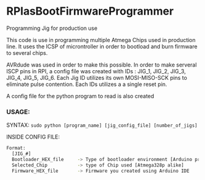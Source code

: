 # RPIasBootFirmwareProgrammer
Programming Jig for production use

This code is use in programming multiple Atmega Chips used in production line.
It uses the ICSP of microntroller in order to bootload and burn firmware to several chips.

AVRdude was used in order to make this possible. In order to make serveral ISCP pins in RPI, a config file was created with
IDs : JIG_1, JIG_2, JIG_3, JIG_4, JIG_5, JIG_6.
Each Jig ID utilizes its own MOSI-MISO-SCK pins to eliminate pulse contention. Each IDs utilizes a a single reset pin.

A config file for the python program to read is also created

### USAGE:
SYNTAX: `sudo python [program_name] [jig_config_file] [number_of_jigs]`

INSIDE CONFIG FILE:
```bash
Format:
  [JIG_#]
  Bootloader_HEX_file     -> Type of bootloader environment [Arduino pro mini, Uno, etc]
  Selected_Chip           -> type of Chip used [Atmega328p alike] 
  Firmware_HEX_file       -> Firmware you created using Arduino IDE
```
 
